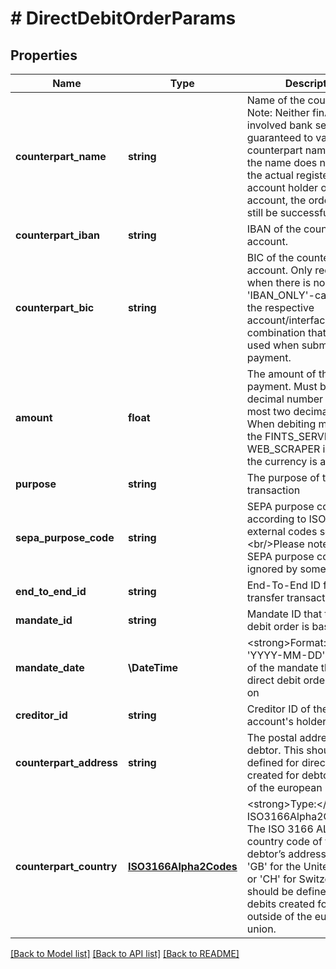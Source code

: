 # # DirectDebitOrderParams

## Properties

Name | Type | Description | Notes
------------ | ------------- | ------------- | -------------
**counterpart_name** | **string** | Name of the counterpart. Note: Neither finAPI nor the involved bank servers are guaranteed to validate the counterpart name. Even if the name does not depict the actual registered account holder of the target account, the order might still be successful. |
**counterpart_iban** | **string** | IBAN of the counterpart&#39;s account. |
**counterpart_bic** | **string** | BIC of the counterpart&#39;s account. Only required when there is no &#39;IBAN_ONLY&#39;-capability in the respective account/interface combination that is to be used when submitting the payment. | [optional]
**amount** | **float** | The amount of the payment. Must be a positive decimal number with at most two decimal places. When debiting money using the FINTS_SERVER or WEB_SCRAPER interface, the currency is always EUR. |
**purpose** | **string** | The purpose of the transfer transaction | [optional]
**sepa_purpose_code** | **string** | SEPA purpose code, according to ISO 20022, external codes set.&lt;br/&gt;Please note that the SEPA purpose code may be ignored by some banks. | [optional]
**end_to_end_id** | **string** | End-To-End ID for the transfer transaction | [optional]
**mandate_id** | **string** | Mandate ID that this direct debit order is based on. |
**mandate_date** | **\DateTime** | &lt;strong&gt;Format:&lt;/strong&gt; &#39;YYYY-MM-DD&#39;&lt;br/&gt;Date of the mandate that this direct debit order is based on |
**creditor_id** | **string** | Creditor ID of the source account&#39;s holder |
**counterpart_address** | **string** | The postal address of the debtor. This should be defined for direct debits created for debtors outside of the european union. | [optional]
**counterpart_country** | [**ISO3166Alpha2Codes**](ISO3166Alpha2Codes.md) | &lt;strong&gt;Type:&lt;/strong&gt; ISO3166Alpha2Codes&lt;br/&gt; The ISO 3166 ALPHA-2 country code of the debtor’s address. Examples: &#39;GB&#39; for the United Kingdom or &#39;CH&#39; for Switzerland. This should be defined for direct debits created for debtors outside of the european union. | [optional]

[[Back to Model list]](../../README.md#models) [[Back to API list]](../../README.md#endpoints) [[Back to README]](../../README.md)

